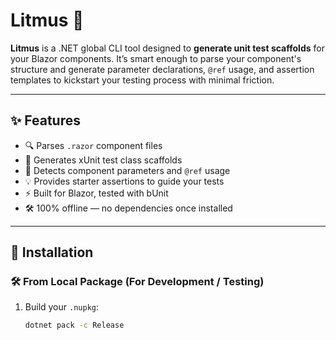 # Litmus 🧪

**Litmus** is a .NET global CLI tool designed to **generate unit test scaffolds** for your Blazor components. It’s smart enough to parse your component's structure and generate parameter declarations, `@ref` usage, and assertion templates to kickstart your testing process with minimal friction.

---

## ✨ Features

- 🔍 Parses `.razor` component files
- 🧪 Generates xUnit test class scaffolds
- 🧭 Detects component parameters and `@ref` usage
- 💡 Provides starter assertions to guide your tests
- ⚡ Built for Blazor, tested with bUnit
- 🛠️ 100% offline — no dependencies once installed

---

## 🚀 Installation

### 🛠️ From Local Package (For Development / Testing)

1. Build your `.nupkg`:
   ```bash
   dotnet pack -c Release
